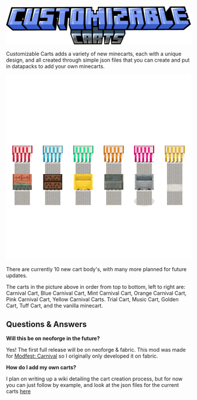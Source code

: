 ![Customizable Carts](https://github.com/UltrusBot/CustomizableCarts/blob/main/images/customizable_carts_logo.png?raw=true)

Customizable Carts adds a variety of new minecarts, each with a unique design, and all created through simple json files that you can create and put in datapacks to add your own minecarts.

![Picture showing all the carts](https://github.com/UltrusBot/CustomizableCarts/blob/main/images/minecarts.png?raw=true)

There are currently 10 new cart body's, with many more planned for future updates.

The carts in the picture above in order from top to bottom, left to right are:
Carnival Cart, Blue Carnival Cart, Mint Carnival Cart, Orange Carnival Cart, Pink Carnival Cart, Yellow Carnival Carts.
Trial Cart, Music Cart, Golden Cart, Tuff Cart, and the vanilla minecart.



## Questions & Answers
**Will this be on neoforge in the future?**

Yes! The first full release will be on neoforge & fabric. This mod was made for [Modfest: Carnival](https://modfest.net/carnival) so I originally only developed it on fabric.


**How do I add my own carts?**

I plan on writing up a wiki detailing the cart creation process, but for now you can just follow by example, and look at the json files for the current carts [here](https://github.com/UltrusBot/CustomizableCarts/tree/main/src/main/generated/data/customizablecarts/customizablecarts/cart_body)
